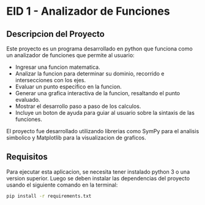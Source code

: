 # EID 1 - Analizador de Funciones

## Descripcion del Proyecto
Este proyecto es un programa desarrollado en python que funciona como un analizador de funciones que permite al usuario:

* Ingresar una funcion matematica.
* Analizar la funcion para determinar su dominio, recorrido e intersecciones con los ejes.
* Evaluar un punto especifico en la funcion.
* Generar una grafica interactiva de la funcion, resaltando el punto evaluado.
* Mostrar el desarrollo paso a paso de los calculos.
* Incluye un boton de ayuda para guiar al usuario sobre la sintaxis de las funciones.

El proyecto fue desarrollado utilizando librerias como SymPy para el analisis simbolico y Matplotlib para la visualizacion de graficos.

## Requisitos

Para ejecutar esta aplicacion, se necesita tener instalado python 3 o una version superior. Luego se deben instalar las dependencias del proyecto usando el siguiente comando en la terminal:

```bash
pip install -r requirements.txt